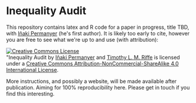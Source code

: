 Inequality Audit
===============

This repository contains latex and R code for a paper in progress, title TBD, with [Iñaki Permanyer](http://www.equalitas.es/en/permanyer) (he's first author). It is likely too early to cite, however you are free to see what we're up to and use (with attribution):

<a rel="license" href="http://creativecommons.org/licenses/by-nc-sa/4.0/"><img alt="Creative Commons License" style="border-width:0" src="https://i.creativecommons.org/l/by-nc-sa/4.0/88x31.png" /></a><br /><span xmlns:dct="http://purl.org/dc/terms/" property="dct:title">"Inequality Audit</span> by <a xmlns:cc="http://creativecommons.org/ns#" href="http://www.equalitas.es/en/permanyer" property="cc:attributionName" rel="cc:attributionURL">Iñaki Permanyer</a> and <a xmlns:cc="http://creativecommons.org/ns#" href="https://sites.google.com/site/timriffepersonal/" property="cc:attributionName" rel="cc:attributionURL">Timothy L. M. Riffe</a> is licensed under a <a rel="license" href="http://creativecommons.org/licenses/by-nc-sa/4.0/">Creative Commons Attribution-NonCommercial-ShareAlike 4.0 International License</a>.

More instructions, and possibly a website, will be made available after publication. Aiming for 100% reproducibility here. Please get in touch if you find this interesting.


